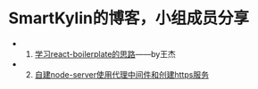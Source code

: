 # SmartKylin的博客，小组成员分享

- 1. [学习react-boilerplate的思路](https://github.com/SmartKylin/blog/issues/1)——by王杰

- 2. [自建node-server使用代理中间件和创建https服务](https://github.com/SmartKylin/blog/issues/2)

